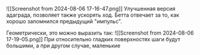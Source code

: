 ![[Screenshot from 2024-08-06 17-16-47.png]]
Улучшенная версия адаграда, позволяет также ускорять ход. Бетта отвечает за то, как хорошо запомнился предыдущий "импульс".

Геометрически, это можно выразить так:
![[Screenshot from 2024-08-06 17-19-05.png]]
При относительно гладких поверхностях шаги будут большими, а при другом случае, маленькие